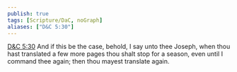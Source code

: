 ```yaml
---
publish: true
tags: [Scripture/DaC, noGraph]
aliases: ["D&C 5:30"]
---
```

[D&C 5:30](https://churchofjesuschrist.org/study/scriptures/dc-testament/dc/5?lang=eng&id=p30#p30) And if this be the case, behold, I say unto thee Joseph, when thou hast translated a few more pages thou shalt stop for a season, even until I command thee again; then thou mayest translate again.
